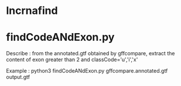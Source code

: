 # lncrnafind
# findCodeANdExon.py
Describe : from the annotated.gtf obtained by gffcompare, extract the content of exon greater than 2 and classCode='u','i','x'

Example : python3 findCodeANdExon.py gffcompare.annotated.gtf output.gtf
